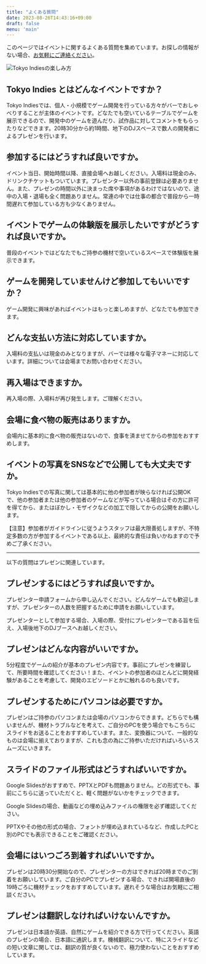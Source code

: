 ```yaml
---
title: "よくある質問"
date: 2023-08-26T14:43:16+09:00
draft: false
menu: 'main'
---
```


このページではイベントに関するよくある質問を集めています。お探しの情報がない場合、[お気軽にご連絡ください](mailto:contact@tokyoindies.com)。

![Tokyo Indiesの楽しみ方](img/4koma_intro)

## Tokyo Indies とはどんなイベントですか？

Tokyo Indiesでは、個人・小規模でゲーム開発を行っている方々がバーでおしゃべりすることが主体のイベントです。どなたでも空いているテーブルでゲームを展示できるので、開発中のゲームを遊んだり、試作品に対してコメントをもらったりなどできます。20時30分から約1時間、地下のDJスペースで数人の開発者によるプレゼンを行います。

## 参加するにはどうすれば良いですか。

イベント当日、開始時間以降、直接会場へお越しください。入場料は現金のみ、ドリンクチケットもついています。プレゼンター以外の事前登録は必要ありません。また、プレゼンの時間以外に決まった席や事項があるわけではないので、途中の入場・退場も全く問題ありません。常連の中では仕事の都合で普段から一時間遅れて参加している方も少なくありません。

## イベントでゲームの体験版を展示したいですがどうすれば良いですか。

普段のイベントではどなたでもご持参の機材で空いているスペースで体験版を展示できます。

## ゲームを開発していませんけど参加してもいいですか？

ゲーム開発に興味があればイベントはもっと楽しめますが、どなたでも参加できます。

## どんな支払い方法に対応していますか。

入場料の支払いは現金のみとなりますが、バーでは様々な電子マネーに対応しています。詳細については会場までお問い合わせください。

## 再入場はできますか。

再入場の際、入場料が再び発生します。ご理解ください。

## 会場に食べ物の販売はありますか。

会場内に基本的に食べ物の販売はないので、食事を済ませてからの参加をおすすめします。

## イベントの写真をSNSなどで公開しても大丈夫ですか。

Tokyo Indiesでの写真に関しては基本的に他の参加者が映らなければ公開OKで、他の参加者または他の参加者のゲームなどが写っている場合はその方に許可を得てから、またはぼかし・モザイクなどの加工で隠してからの公開をお願いします。

【注意】参加者がガイドラインに従うようスタッフは最大限善処しますが、不特定多数の方が参加するイベントである以上、最終的な責任は負いかねますので予めご了承ください。

-----

以下の質問はプレゼンに関連しています。

## プレゼンするにはどうすれば良いですか。

プレゼンター申請フォームから申し込んでください。どんなゲームでも歓迎しますが、プレゼンターの人数を把握するために申請をお願いしています。

プレゼンターとして参加する場合、入場の際、受付にプレゼンターである旨を伝え、入場後地下のDJブースへお越しください。

## プレゼンはどんな内容がいいですか。

5分程度でゲームの紹介が基本のプレゼン内容です。事前にプレゼンを練習して、所要時間を確認してください！また、イベントの参加者のほとんどに開発経験があることを考慮して、開発のエピソードとかに触れるのも良いです。

## プレゼンするためにパソコンは必要ですか。

プレゼンはご持参のパソコンまたは会場のパソコンからできます。どちらでも構いませんが、機材トラブルなどを考えて、ご自分のPCを使う場合でもこちらにスライドをお送ることをおすすめしています。また、変換器について、一般的なものは会場に揃えておりますが、これも念の為にご持参いただければいろいろスムーズにいきます。

## スライドのファイル形式はどうすればいいですか。

Google Slidesがおすすめで、PPTXとPDFも問題ありません。どの形式でも、事前にこちらに送っていただくと、軽く問題がないかをチェックできます。

Google Slidesの場合、動画などの埋め込みファイルの権限を必ず確認してください。

PPTXやその他の形式の場合、フォントが埋め込まれているなど、作成したPCと別のPCでも表示できることをご確認ください。

## 会場にはいつごろ到着すればいいですか。

プレゼンは20時30分開始なので、プレゼンターの方はできれば20時までのご到着をお願いしています。ご自分のPCでプレゼンする場合、できれば開場直後の19時ごろに機材チェックをおすすめしています。遅れそうな場合はお気軽にご相談ください。

## プレゼンは翻訳しなければいけないんですか。

プレゼンは日本語か英語、自然にゲームを紹介できる方で行ってください。英語のプレゼンの場合、日本語に通訳します。機械翻訳について、特にスライドなどの短い文章に関しては、翻訳の質が良くないので、極力使わないことをおすすめしています。
